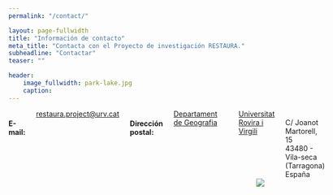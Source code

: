 ```yaml
---
permalink: "/contact/"

layout: page-fullwidth
title: "Información de contacto"
meta_title: "Contacta con el Proyecto de investigación RESTAURA."
subheadline: "Contactar"
teaser: ""

header:
    image_fullwidth: park-lake.jpg
    caption: 
---
```


<div class="row">

<div class="small-12 large-4 columns">

<h4>E-mail:</h4>
<a href="mailto: restaura.project@urv.cat?subject=RESTAURA" title="restaura.project@urv.cat">restaura.project@urv.cat</a>

<h4>Dirección postal:</h4>
<a href="https://www.geografia.urv.cat/ca/">Departament de Geografia</a><br>
<a href="https://www.urv.cat/">Universitat Rovira i Virgili</a><br>
C/ Joanot Martorell, 15 <br>
43480 - Vila-seca (Tarragona) <br>
España

</div>

<div class="small-12 large-8 columns">


<html>
<head>
<link rel="stylesheet" href="https://unpkg.com/leaflet@1.7.1/dist/leaflet.css" integrity="sha512-xodZBNTC5n17Xt2atTPuE1HxjVMSvLVW9ocqUKLsCC5CXdbqCmblAshOMAS6/keqq/sMZMZ19scR4PsZChSR7A==" crossorigin=""/>
<script src="https://unpkg.com/leaflet@1.7.1/dist/leaflet.js" integrity="sha512-XQoYMqMTK8LvdxXYG3nZ448hOEQiglfqkJs1NOQV44cWnUrBc8PkAOcXy20w0vlaXaVUearIOBhiXZ5V3ynxwA==" crossorigin=""></script>


	
</head>
<body>
<div id="mapid" style="width: 100%; height: 400px;"></div>
<script>

       var mymap = L.map('mapid', {
            zoomControl:true, maxZoom:18, minZoom:2
        }).fitBounds([[41.10188530474122,1.146026661908157],[41.103289521850144,1.149400214972932]]);


	L.tileLayer('http://{s}.google.com/vt/lyrs=s,h&x={x}&y={y}&z={z}', {
	attribution: 'Google Maps',
        maxZoom: 18,
        minZoom: 2,
        subdomains: ['mt0', 'mt1', 'mt2', 'mt3'],
    }).addTo(mymap);

	L.marker([41.10248, 1.14790]).addTo(mymap)
		.bindPopup("<b>Facultat de Turismo y Geografía</b><br />Universitat Rovira i Virgili").openPopup();

	var popup = L.popup();

</script>
<img src="/restaura/images/logo_nou_redim-modified2.png">
</body>
</html>



</div>
